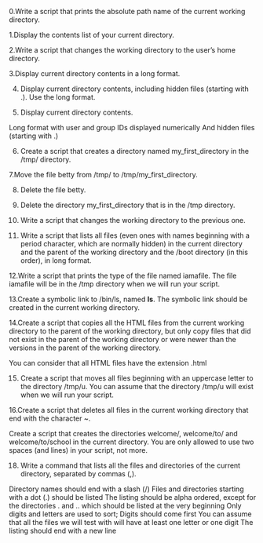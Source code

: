 0.Write a script that prints the absolute path name of the current working directory.  

1.Display the contents list of your current directory.  

2.Write a script that changes the working directory to the user’s home directory.  

3.Display current directory contents in a long format.  

4. Display current directory contents, including hidden files (starting with .). Use the long format.

5. Display current directory contents.  

Long format
with user and group IDs displayed numerically
And hidden files (starting with .)  

6. Create a script that creates a directory named my_first_directory in the /tmp/ directory.

7.Move the file betty from /tmp/ to /tmp/my_first_directory.  

8. Delete the file betty.  

9. Delete the directory my_first_directory that is in the /tmp directory.  

10. Write a script that changes the working directory to the previous one.  

11. Write a script that lists all files (even ones with names beginning with a period character, which are normally hidden) in the current directory and the parent of the working directory and the /boot directory (in this order), in long format.  

12.Write a script that prints the type of the file named iamafile. The file iamafile will be in the /tmp directory when we will run your script.  

13.Create a symbolic link to /bin/ls, named __ls__. The symbolic link should be created in the current working directory.  

14.Create a script that copies all the HTML files from the current working directory to the parent of the working directory, but only copy files that did not exist in the parent of the working directory or were newer than the versions in the parent of the working directory.

You can consider that all HTML files have the extension .html

15. Create a script that moves all files beginning with an uppercase letter to the directory /tmp/u.
You can assume that the directory /tmp/u will exist when we will run your script.  

16.Create a script that deletes all files in the current working directory that end with the character ~.  

Create a script that creates the directories welcome/, welcome/to/ and welcome/to/school in the current directory.
You are only allowed to use two spaces (and lines) in your script, not more.

18. Write a command that lists all the files and directories of the current directory, separated by commas (,).

Directory names should end with a slash (/)
Files and directories starting with a dot (.) should be listed
The listing should be alpha ordered, except for the directories . and .. which should be listed at the very beginning
Only digits and letters are used to sort; Digits should come first
You can assume that all the files we will test with will have at least one letter or one digit
The listing should end with a new line
